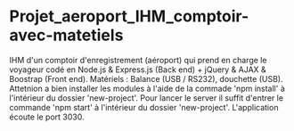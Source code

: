 # Projet_aeroport_IHM_comptoir-avec-matetiels
IHM d'un comptoir d'enregistrement (aéroport)  qui prend en charge le voyageur codé en Node.js & Express.js (Back end) + jQuery & AJAX & Boostrap (Front end).
Matériels : Balance (USB / RS232), douchette (USB).
Attetnion a bien installer les modules à l'aide de la commade 'npm install' à l'intérieur du dossier 'new-project'.
Pour lancer le server il suffit d'entrer le commande 'npm start' à l'intérieur du dossier 'new-project'.
L'application écoute le port 3030.
